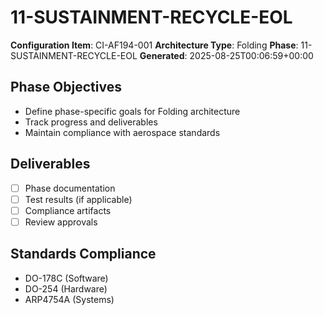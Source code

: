 # 11-SUSTAINMENT-RECYCLE-EOL

**Configuration Item**: CI-AF194-001
**Architecture Type**: Folding
**Phase**: 11-SUSTAINMENT-RECYCLE-EOL
**Generated**: 2025-08-25T00:06:59+00:00

## Phase Objectives
- Define phase-specific goals for Folding architecture
- Track progress and deliverables
- Maintain compliance with aerospace standards

## Deliverables
- [ ] Phase documentation
- [ ] Test results (if applicable)
- [ ] Compliance artifacts
- [ ] Review approvals

## Standards Compliance
- DO-178C (Software)
- DO-254 (Hardware)
- ARP4754A (Systems)

